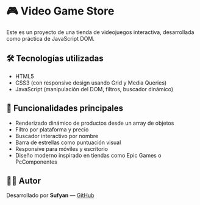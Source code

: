 # 🎮 Video Game Store

Este es un proyecto de una tienda de videojuegos interactiva, desarrollada como práctica de JavaScript DOM.

## 🛠️ Tecnologías utilizadas

- HTML5
- CSS3 (con responsive design usando Grid y Media Queries)
- JavaScript (manipulación del DOM, filtros, buscador dinámico)

## 🚀 Funcionalidades principales

- Renderizado dinámico de productos desde un array de objetos
- Filtro por plataforma y precio
- Buscador interactivo por nombre
- Barra de estrellas como puntuación visual
- Responsive para móviles y escritorio
- Diseño moderno inspirado en tiendas como Epic Games o PcComponentes

## 🧑‍💻 Autor

Desarrollado por **Sufyan** — [GitHub]([https://github.com/tuusuario](https://github.com/SMQ56))
